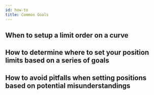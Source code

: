 ```yaml
---
id: how-to
title: Common Goals
---
```


## When to setup a limit order on a curve

## How to determine where to set your position limits based on a series of goals

## How to avoid pitfalls when setting positions based on potential misunderstandings
